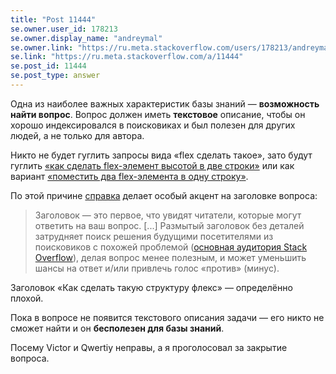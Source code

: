 ```yaml
---
title: "Post 11444"
se.owner.user_id: 178213
se.owner.display_name: "andreymal"
se.owner.link: "https://ru.meta.stackoverflow.com/users/178213/andreymal"
se.link: "https://ru.meta.stackoverflow.com/a/11444"
se.post_id: 11444
se.post_type: answer
---
```

<p>Одна из наиболее важных характеристик базы знаний — <strong>возможность найти вопрос</strong>. Вопрос должен иметь <strong>текстовое</strong> описание, чтобы он хорошо индексировался в поисковиках и был полезен для других людей, а не только для автора.</p>
<p>Никто не будет гуглить запросы вида «flex сделать такое», зато будут гуглить <a href="https://stackoverflow.com/questions/53365433">«как сделать flex-элемент высотой в две строки»</a> или как вариант <a href="https://stackoverflow.com/questions/39705266">«поместить два flex-элемента в одну строку»</a>.</p>
<p>По этой причине <a href="https://ru.stackoverflow.com/help/how-to-ask">справка</a> делает особый акцент на заголовке вопроса:</p>
<blockquote>
<p>Заголовок — это первое, что увидят читатели, которые могут ответить на ваш вопрос. [...] Размытый заголовок без деталей затрудняет поиск решения будущими посетителями из поисковиков с похожей проблемой (<a href="https://ru.meta.stackoverflow.com/questions/4181">основная аудитория Stack Overflow</a>), делая вопрос менее полезным, и может уменьшить шансы на ответ и/или привлечь голос «против» (минус).</p>
</blockquote>
<p>Заголовок «Как сделать такую структуру флекс» — определённо плохой.</p>
<p>Пока в вопросе не появится текстового описания задачи — его никто не сможет найти и он <strong>бесполезен для базы знаний</strong>.</p>
<p>Посему Victor и Qwertiy неправы, а я проголосовал за закрытие вопроса.</p>
